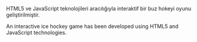 HTML5 ve JavaScript teknolojileri aracılığıyla interaktif bir buz hokeyi oyunu geliştirilmiştir.


An interactive ice hockey game has been developed using HTML5 and JavaScript technologies.
